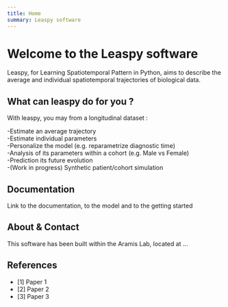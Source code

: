 ```yaml
---
title: Home
summary: Leaspy software
---
```


# Welcome to the Leaspy software

Leaspy, for Learning Spatiotemporal Pattern in Python, aims to describe the average and individual spatiotemporal trajectories of biological data.

## What can leaspy do for you ?
With leaspy, you may from a longitudinal dataset :

-Estimate an average trajectory  
-Estimate individual parameters  
    -Personalize the model (e.g. reparametrize diagnostic time)  
    -Analysis of its parameters within a cohort (e.g. Male vs Female)  
    -Prediction its future evolution  
-(Work in progress) Synthetic patient/cohort simulation  

## Documentation

Link to the documentation, to the model and to the getting started

## About & Contact

This software has been built within the Aramis Lab, located at ...

## References

- [1] Paper 1
- [2] Paper 2
- [3] Paper 3
